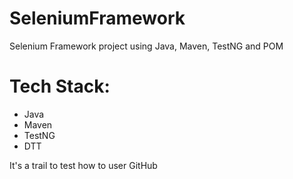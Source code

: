 # SeleniumFramework
Selenium Framework project using Java, Maven, TestNG and POM


# Tech Stack:
- Java
- Maven
- TestNG
- DTT

It's a trail to test how to user GitHub
